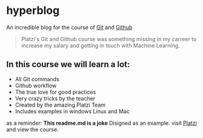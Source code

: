 # hyperblog
An incredible blog for the course of [Git](https://www.google.com "Git") and [Github](https://www.google.com "Github")
> Platzi's Git and Github course was something missing in my carreer to increase my salary and getting in touch with Machine Learning.

## In this course we will learn a lot:
* All Git commands
* Github workflow
* The true love for good practices
* Very crazy tricks by the teacher
* Created by the amazing Platzi Team
* Includes examples in windows Linux and Mac

as a reminder: **This readme.md is a joke** Disigned as an example. visit [Platzi](https://www.platzi.com "Platzi") and view the course.